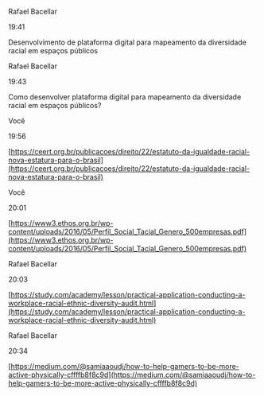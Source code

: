 Rafael Bacellar

19:41

Desenvolvimento de plataforma digital para mapeamento da diversidade racial em espaços públicos

Rafael Bacellar

19:43

Como desenvolver plataforma digital para mapeamento da diversidade racial em espaços públicos?

Você

19:56

[https://ceert.org.br/publicacoes/direito/22/estatuto-da-igualdade-racial-nova-estatura-para-o-brasil](https://ceert.org.br/publicacoes/direito/22/estatuto-da-igualdade-racial-nova-estatura-para-o-brasil)

Você

20:01

[https://www3.ethos.org.br/wp-content/uploads/2016/05/Perfil_Social_Tacial_Genero_500empresas.pdf](https://www3.ethos.org.br/wp-content/uploads/2016/05/Perfil_Social_Tacial_Genero_500empresas.pdf)

Rafael Bacellar

20:03

[https://study.com/academy/lesson/practical-application-conducting-a-workplace-racial-ethnic-diversity-audit.html](https://study.com/academy/lesson/practical-application-conducting-a-workplace-racial-ethnic-diversity-audit.html)

Rafael Bacellar

20:34

[https://medium.com/@samiaaoudj/how-to-help-gamers-to-be-more-active-physically-cffffb8f8c9d](https://medium.com/@samiaaoudj/how-to-help-gamers-to-be-more-active-physically-cffffb8f8c9d)